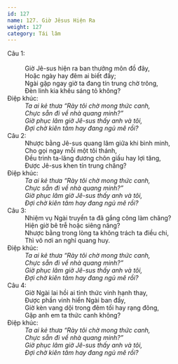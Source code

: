 ```yaml
---
id: 127
name: 127. Giờ Jêsus Hiện Ra
weight: 127
category: Tái lâm
---
```

<dl><dt>Câu 1:</dt><br/><dd data-verse="1">Giờ Jê-sus hiện ra ban thưởng môn đồ đây, <br/>Hoặc ngày hay đêm ai biết đấy; <br/>Ngài gặp ngay giờ ta đang tín trung chờ trông, <br/>Đèn linh kia khêu sáng tỏ không? </dd><dt>Điệp khúc:</dt><dd data-chorus="1"><em>Ta ai kẻ thưa “Rày tôi chờ mong thức canh, <br/>Chực sẵn đi về nhà quang minh?” <br/>Giờ phục lâm giờ Jê-sus thấy anh và tôi, <br/>Đợi chờ kiên tâm hay đang ngủ mê rồi? </em></dd><dt>Câu 2:</dt><dd data-verse="2">Nhược bằng Jê-sus quang lâm giữa khi bình minh, <br/>Cho gọi ngay mỗi một tôi thánh, <br/>Đều trình ta-lâng đương chôn giấu hay lợi tăng, <br/>Được Jê-sus khen tín trung chăng? </dd><dt>Điệp khúc:</dt><dd data-chorus="1"><em>Ta ai kẻ thưa “Rày tôi chờ mong thức canh, <br/>Chực sẵn đi về nhà quang minh?” <br/>Giờ phục lâm giờ Jê-sus thấy anh và tôi, <br/>Đợi chờ kiên tâm hay đang ngủ mê rồi? </em></dd><dt>Câu 3:</dt><dd data-verse="3">Nhiệm vụ Ngài truyền ta đã gắng công làm chăng? <br/>Hiện giờ bê trễ hoặc siêng năng? <br/>Nhược bằng trong lòng ta không trách ta điều chi, <br/>Thì vô nơi an nghỉ quang huy. </dd><dt>Điệp khúc:</dt><dd data-chorus="1"><em>Ta ai kẻ thưa “Rày tôi chờ mong thức canh, <br/>Chực sẵn đi về nhà quang minh?” <br/>Giờ phục lâm giờ Jê-sus thấy anh và tôi, <br/>Đợi chờ kiên tâm hay đang ngủ mê rồi? </em></dd><dt>Câu 4:</dt><dd data-verse="4">Giờ Ngài lai hồi ai tỉnh thức vinh hạnh thay, <br/>Được phần vinh hiển Ngài ban đấy, <br/>Giờ kèn vang dội trong đêm tối hay rạng đông, <br/>Gặp anh em ta thức canh không? </dd><dt>Điệp khúc:</dt><dd data-chorus="1"><em>Ta ai kẻ thưa “Rày tôi chờ mong thức canh, <br/>Chực sẵn đi về nhà quang minh?” <br/>Giờ phục lâm giờ Jê-sus thấy anh và tôi, <br/>Đợi chờ kiên tâm hay đang ngủ mê rồi? </em></dd></dl>
